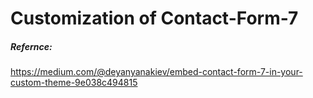 # Customization of Contact-Form-7

##### Refernce:
https://medium.com/@deyanyanakiev/embed-contact-form-7-in-your-custom-theme-9e038c494815
